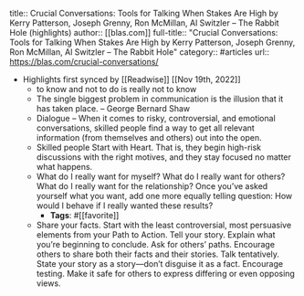 title:: Crucial Conversations: Tools for Talking When Stakes Are High by Kerry Patterson, Joseph Grenny, Ron McMillan, Al Switzler – The Rabbit Hole (highlights)
author:: [[blas.com]]
full-title:: "Crucial Conversations: Tools for Talking When Stakes Are High by Kerry Patterson, Joseph Grenny, Ron McMillan, Al Switzler – The Rabbit Hole"
category:: #articles
url:: https://blas.com/crucial-conversations/

- Highlights first synced by [[Readwise]] [[Nov 19th, 2022]]
	- to know and not to do is really not to know
	- The single biggest problem in communication is the illusion that it has taken place. – George Bernard Shaw
	- Dialogue – When it comes to risky, controversial, and emotional conversations, skilled people find a way to get all relevant information (from themselves and others) out into the open.
	- Skilled people Start with Heart. That is, they begin high-risk discussions with the right motives, and they stay focused no matter what happens.
	- What do I really want for myself? What do I really want for others? What do I really want for the relationship? Once you’ve asked yourself what you want, add one more equally telling question: How would I behave if I really wanted these results?
		- **Tags**: #[[favorite]]
	- Share your facts. Start with the least controversial, most persuasive elements from your Path to Action. Tell your story. Explain what you’re beginning to conclude. Ask for others’ paths. Encourage others to share both their facts and their stories. Talk tentatively. State your story as a story—don’t disguise it as a fact. Encourage testing. Make it safe for others to express differing or even opposing views.